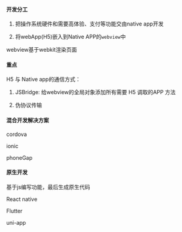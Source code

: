 
#### 开发分工

1. 把操作系统硬件和需要高体验、支付等功能交由native app开发

2. 将webApp(H5)嵌入到Native APP的`webview`中

webview基于webkit渲染页面

#### 重点

H5 与 Native app的通信方式：

1. JSBridge: 给webview的全局对象添加所有需要 H5 调取的APP 方法

2. 伪协议传输

#### 混合开发解决方案

cordova

ionic

phoneGap

#### 原生开发

基于js编写功能，最后生成原生代码

React native 

Flutter

uni-app